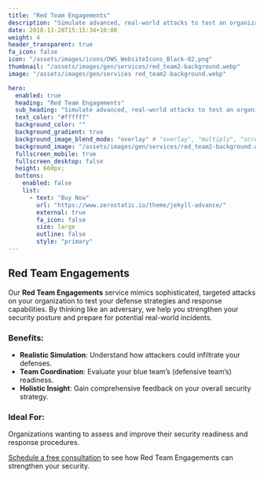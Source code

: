 ```yaml
---
title: "Red Team Engagements"
description: "Simulate advanced, real-world attacks to test an organization’s defenses, providing insights to enhance detection, response, and overall security resilience."
date: 2018-11-28T15:15:34+10:00
weight: 4
header_transparent: true
fa_icon: false
icon: "/assets/images/icons/DWS_WebsiteIcons_Black-02.png"
thumbnail: "/assets/images/gen/services/red_team2-background.webp"
image: "/assets/images/gen/services red_team2-background.webp"

hero:
  enabled: true
  heading: "Red Team Engagements"
  sub_heading: "Simulate advanced, real-world attacks to test an organization’s defenses, providing insights to enhance detection, response, and overall security resilience."
  text_color: "#ffffff"
  background_color: ""
  background_gradient: true
  background_image_blend_mode: "overlay" # "overlay", "multiply", "screen"
  background_image: "/assets/images/gen/services/red_team2-background.webp"
  fullscreen_mobile: true
  fullscreen_desktop: false
  height: 660px;
  buttons:
    enabled: false
    list:
      - text: "Buy Now"
        url: "https://www.zerostatic.io/theme/jekyll-advance/"
        external: true
        fa_icon: false
        size: large
        outline: false
        style: "primary"
---
```


## Red Team Engagements

Our **Red Team Engagements** service mimics sophisticated, targeted attacks on your organization to test your defense strategies and response capabilities. By thinking like an adversary, we help you strengthen your security posture and prepare for potential real-world incidents.

### Benefits:
- **Realistic Simulation**: Understand how attackers could infiltrate your defenses.
- **Team Coordination**: Evaluate your blue team’s (defensive team’s) readiness.
- **Holistic Insight**: Gain comprehensive feedback on your overall security strategy.

### Ideal For:
Organizations wanting to assess and improve their security readiness and response procedures.

[Schedule a free consultation](https://forms.office.com/Pages/ResponsePage.aspx?id=aI1skBgLI0Ows7hkRyBL6wrTKQPwR8tCpZBlNanGmwFUOTNVMTlGSUk1WlBSNDJTUlNBSFU2STdKQS4u) to see how Red Team Engagements can strengthen your security.
